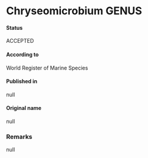 # Chryseomicrobium GENUS

#### Status
ACCEPTED

#### According to
World Register of Marine Species

#### Published in
null

#### Original name
null

### Remarks
null